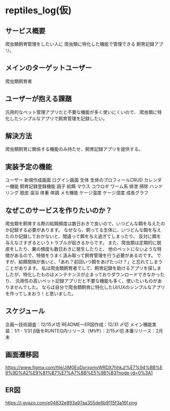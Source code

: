 # reptiles_log(仮)

## サービス概要
爬虫類飼育管理をしたい人に
爬虫類に特化した機能で管理できる
飼育記録アプリ。

## メインのターゲットユーザー
爬虫類飼育者

## ユーザーが抱える課題
汎用的なペット管理アプリだと不要な機能が多く使いにくいので、
爬虫類に特化したシンプルなアプリで飼育管理を記録したい。

## 解決方法
爬虫類飼育に関係する機能のみ持たせ、飼育記録アプリを提供する。

## 実装予定の機能
ユーザー
  新規作成画面
  ログイン画面
生体
  生体のプロフィールCRUD
  カレンダー機能
  飼育記録登録機能
    調子
    給餌
      マウス
      コウロギ
      ワーム系
    排泄
    掃除
    ハンドリング
    脱皮
    温浴
    体重
    体調
    メモ機能
    ケージ温度
    ケージ湿度
  成長グラフ



## なぜこのサービスを作りたいのか？
爬虫類を飼育する際の給餌頻度は数日おきで良いので、いつどんな餌を与えたのか記録する必要があります。
なぜなら、飼ってる生体に、いつどんな餌を与えたのか記録しておかないと、間違って餌を与え過ぎてしまったり、
反対に餌を与えなさすぎるというトラブルが起きるからです。
また、爬虫類は定期的に脱皮をしたり、糞の頻度も数日おきに発生したりと、
他のペットにないような特徴があるので、特徴をうまく汲み取って飼育管理を行う必要があるのです。
ですが、給餌間隔が長いと、「あれ？前回いつ餌をあげたっけ？」と忘れてしまうことがあります。
私は爬虫類飼育者でして、飼育記録を助けるアプリを探しましたが、特化したものはメンテナンスが止まっておりダウンロードできなかったり、
汎用性の高いペット記録アプリだと不要な機能も多く、使いたいものがありませんでした。
ならば自分で爬虫類飼育に特化したUI/UXのシンプルなアプリを作ってしまおう！と思いました。

## スケジュール
企画〜技術調査：12/15〆切
README〜ER図作成：12/31 〆切
メイン機能実装：1/1 - 1/31
β版をRUNTEQ内リリース（MVP）：2/15〆切
本番リリース：2月末

## 画面遷移図
https://www.figma.com/file/JjM0EoDorxomyWRDX7hhkJ/%E7%94%BB%E9%9D%A2%E9%81%B7%E7%A7%BB%E5%9B%B3?node-id=0%3A1

## ER図
https://i.gyazo.com/e04832e893a97aa355de6b9115f3a16f.png